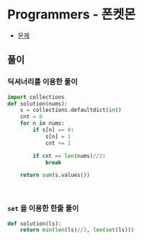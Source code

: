 # Programmers - 폰켓몬

- [문제](https://programmers.co.kr/learn/courses/30/lessons/1845)



## 풀이

### 딕셔너리를 이용한 풀이

```python
import collections
def solution(nums):
    s = collections.defaultdict(int)
    cnt = 0
    for n in nums:
        if s[n] == 0:
            s[n] = 1
            cnt += 1

        if cnt == len(nums)//2:
            break

    return sum(s.values())
```

&nbsp;
### `set` 을 이용한 한줄 풀이

```python
def solution(ls):
    return min(len(ls)//2, len(set(ls)))
```